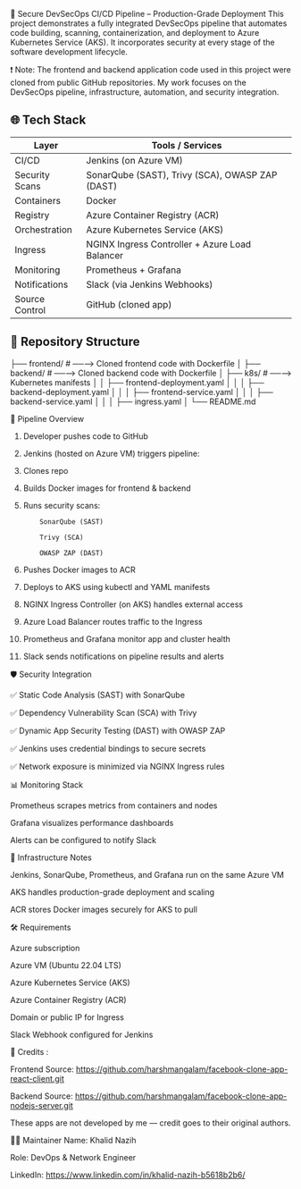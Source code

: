 🔐 Secure DevSecOps CI/CD Pipeline – Production-Grade Deployment
This project demonstrates a fully integrated DevSecOps pipeline that automates code building, scanning, containerization, and deployment to Azure Kubernetes Service (AKS). It incorporates security at every stage of the software development lifecycle.

❗ Note: The frontend and backend application code used in this project were cloned from public GitHub repositories. My work focuses on the DevSecOps pipeline, infrastructure, automation, and security integration.

## 🌐 Tech Stack

| Layer             | Tools / Services                          |
|------------------|-------------------------------------------|
| CI/CD            | Jenkins (on Azure VM)                     |
| Security Scans   | SonarQube (SAST), Trivy (SCA), OWASP ZAP (DAST) |
| Containers       | Docker                                    |
| Registry         | Azure Container Registry (ACR)            |
| Orchestration    | Azure Kubernetes Service (AKS)            |
| Ingress          | NGINX Ingress Controller + Azure Load Balancer |
| Monitoring       | Prometheus + Grafana                      |
| Notifications    | Slack (via Jenkins Webhooks)              |
| Source Control   | GitHub (cloned app)                       |


## 📁 Repository Structure

├── frontend/ # ──⟶ Cloned frontend code with Dockerfile
│
├── backend/ # ──⟶ Cloned backend code with Dockerfile
│
├── k8s/ # ──⟶ Kubernetes manifests
│
│ ├── frontend-deployment.yaml
│ │
│ ├── backend-deployment.yaml
│ │
│ ├── frontend-service.yaml
│ │
│ ├── backend-service.yaml
│ │
│ ├── ingress.yaml
│
└── README.md


🔄 Pipeline Overview

1) Developer pushes code to GitHub

2) Jenkins (hosted on Azure VM) triggers pipeline:

3) Clones repo

4) Builds Docker images for frontend & backend

5) Runs security scans:

           SonarQube (SAST)

           Trivy (SCA)

           OWASP ZAP (DAST)

6) Pushes Docker images to ACR

7) Deploys to AKS using kubectl and YAML manifests

8) NGINX Ingress Controller (on AKS) handles external access

9) Azure Load Balancer routes traffic to the Ingress

10) Prometheus and Grafana monitor app and cluster health

11) Slack sends notifications on pipeline results and alerts

🛡️ Security Integration

✅ Static Code Analysis (SAST) with SonarQube

✅ Dependency Vulnerability Scan (SCA) with Trivy

✅ Dynamic App Security Testing (DAST) with OWASP ZAP

✅ Jenkins uses credential bindings to secure secrets

✅ Network exposure is minimized via NGINX Ingress rules

📊 Monitoring Stack

Prometheus scrapes metrics from containers and nodes

Grafana visualizes performance dashboards

Alerts can be configured to notify Slack

🔧 Infrastructure Notes

Jenkins, SonarQube, Prometheus, and Grafana run on the same Azure VM

AKS handles production-grade deployment and scaling

ACR stores Docker images securely for AKS to pull

🛠️ Requirements

Azure subscription

Azure VM (Ubuntu 22.04 LTS)

Azure Kubernetes Service (AKS)

Azure Container Registry (ACR)

Domain or public IP for Ingress

Slack Webhook configured for Jenkins

🙏 Credits :

Frontend Source: https://github.com/harshmangalam/facebook-clone-app-react-client.git

Backend Source: https://github.com/harshmangalam/facebook-clone-app-nodejs-server.git

These apps are not developed by me — credit goes to their original authors.

👨‍💻 Maintainer
Name: Khalid Nazih

Role: DevOps & Network Engineer

LinkedIn: https://www.linkedin.com/in/khalid-nazih-b5618b2b6/



